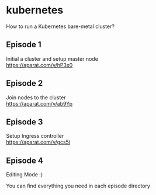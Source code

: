 # kubernetes
 How to run a Kubernetes bare-metal cluster?

## Episode 1  
Initial a cluster and setup master node  
https://aparat.com/v/hP3x0

## Episode 2  
Join nodes to the cluster  
https://aparat.com/v/ab9Yp

## Episode 3  
Setup Ingress controller  
https://aparat.com/v/gcs5i  

## Episode 4  
Editing Mode :)  

You can find everything you need in each episode directory
